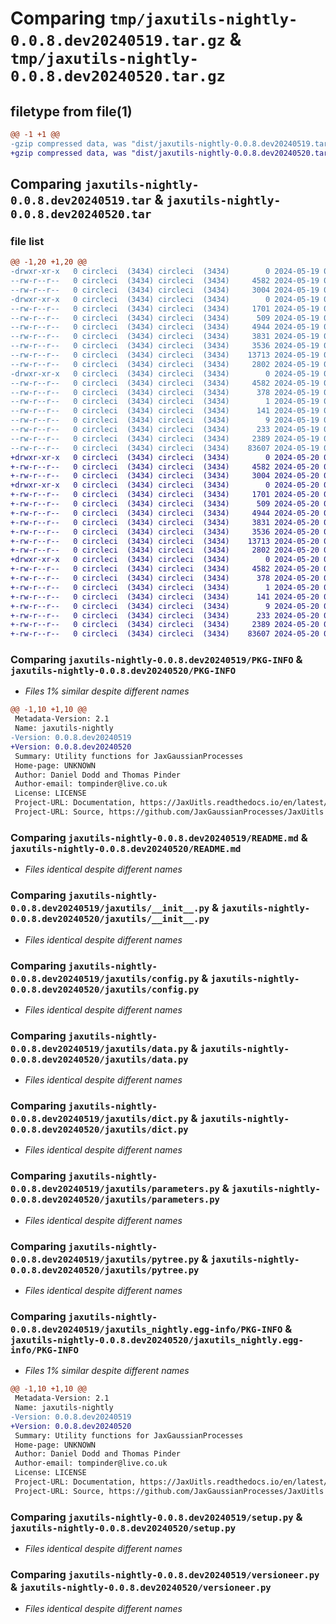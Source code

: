 # Comparing `tmp/jaxutils-nightly-0.0.8.dev20240519.tar.gz` & `tmp/jaxutils-nightly-0.0.8.dev20240520.tar.gz`

## filetype from file(1)

```diff
@@ -1 +1 @@
-gzip compressed data, was "dist/jaxutils-nightly-0.0.8.dev20240519.tar", last modified: Sun May 19 00:06:44 2024, max compression
+gzip compressed data, was "dist/jaxutils-nightly-0.0.8.dev20240520.tar", last modified: Mon May 20 00:06:43 2024, max compression
```

## Comparing `jaxutils-nightly-0.0.8.dev20240519.tar` & `jaxutils-nightly-0.0.8.dev20240520.tar`

### file list

```diff
@@ -1,20 +1,20 @@
-drwxr-xr-x   0 circleci  (3434) circleci  (3434)        0 2024-05-19 00:06:44.366184 jaxutils-nightly-0.0.8.dev20240519/
--rw-r--r--   0 circleci  (3434) circleci  (3434)     4582 2024-05-19 00:06:44.366184 jaxutils-nightly-0.0.8.dev20240519/PKG-INFO
--rw-r--r--   0 circleci  (3434) circleci  (3434)     3004 2024-05-19 00:06:36.000000 jaxutils-nightly-0.0.8.dev20240519/README.md
-drwxr-xr-x   0 circleci  (3434) circleci  (3434)        0 2024-05-19 00:06:44.366184 jaxutils-nightly-0.0.8.dev20240519/jaxutils/
--rw-r--r--   0 circleci  (3434) circleci  (3434)     1701 2024-05-19 00:06:36.000000 jaxutils-nightly-0.0.8.dev20240519/jaxutils/__init__.py
--rw-r--r--   0 circleci  (3434) circleci  (3434)      509 2024-05-19 00:06:44.366184 jaxutils-nightly-0.0.8.dev20240519/jaxutils/_version.py
--rw-r--r--   0 circleci  (3434) circleci  (3434)     4944 2024-05-19 00:06:36.000000 jaxutils-nightly-0.0.8.dev20240519/jaxutils/config.py
--rw-r--r--   0 circleci  (3434) circleci  (3434)     3831 2024-05-19 00:06:36.000000 jaxutils-nightly-0.0.8.dev20240519/jaxutils/data.py
--rw-r--r--   0 circleci  (3434) circleci  (3434)     3536 2024-05-19 00:06:36.000000 jaxutils-nightly-0.0.8.dev20240519/jaxutils/dict.py
--rw-r--r--   0 circleci  (3434) circleci  (3434)    13713 2024-05-19 00:06:36.000000 jaxutils-nightly-0.0.8.dev20240519/jaxutils/parameters.py
--rw-r--r--   0 circleci  (3434) circleci  (3434)     2802 2024-05-19 00:06:36.000000 jaxutils-nightly-0.0.8.dev20240519/jaxutils/pytree.py
-drwxr-xr-x   0 circleci  (3434) circleci  (3434)        0 2024-05-19 00:06:44.366184 jaxutils-nightly-0.0.8.dev20240519/jaxutils_nightly.egg-info/
--rw-r--r--   0 circleci  (3434) circleci  (3434)     4582 2024-05-19 00:06:44.000000 jaxutils-nightly-0.0.8.dev20240519/jaxutils_nightly.egg-info/PKG-INFO
--rw-r--r--   0 circleci  (3434) circleci  (3434)      378 2024-05-19 00:06:44.000000 jaxutils-nightly-0.0.8.dev20240519/jaxutils_nightly.egg-info/SOURCES.txt
--rw-r--r--   0 circleci  (3434) circleci  (3434)        1 2024-05-19 00:06:44.000000 jaxutils-nightly-0.0.8.dev20240519/jaxutils_nightly.egg-info/dependency_links.txt
--rw-r--r--   0 circleci  (3434) circleci  (3434)      141 2024-05-19 00:06:44.000000 jaxutils-nightly-0.0.8.dev20240519/jaxutils_nightly.egg-info/requires.txt
--rw-r--r--   0 circleci  (3434) circleci  (3434)        9 2024-05-19 00:06:44.000000 jaxutils-nightly-0.0.8.dev20240519/jaxutils_nightly.egg-info/top_level.txt
--rw-r--r--   0 circleci  (3434) circleci  (3434)      233 2024-05-19 00:06:44.366184 jaxutils-nightly-0.0.8.dev20240519/setup.cfg
--rw-r--r--   0 circleci  (3434) circleci  (3434)     2389 2024-05-19 00:06:36.000000 jaxutils-nightly-0.0.8.dev20240519/setup.py
--rw-r--r--   0 circleci  (3434) circleci  (3434)    83607 2024-05-19 00:06:36.000000 jaxutils-nightly-0.0.8.dev20240519/versioneer.py
+drwxr-xr-x   0 circleci  (3434) circleci  (3434)        0 2024-05-20 00:06:43.967817 jaxutils-nightly-0.0.8.dev20240520/
+-rw-r--r--   0 circleci  (3434) circleci  (3434)     4582 2024-05-20 00:06:43.967817 jaxutils-nightly-0.0.8.dev20240520/PKG-INFO
+-rw-r--r--   0 circleci  (3434) circleci  (3434)     3004 2024-05-20 00:06:34.000000 jaxutils-nightly-0.0.8.dev20240520/README.md
+drwxr-xr-x   0 circleci  (3434) circleci  (3434)        0 2024-05-20 00:06:43.967817 jaxutils-nightly-0.0.8.dev20240520/jaxutils/
+-rw-r--r--   0 circleci  (3434) circleci  (3434)     1701 2024-05-20 00:06:34.000000 jaxutils-nightly-0.0.8.dev20240520/jaxutils/__init__.py
+-rw-r--r--   0 circleci  (3434) circleci  (3434)      509 2024-05-20 00:06:43.967817 jaxutils-nightly-0.0.8.dev20240520/jaxutils/_version.py
+-rw-r--r--   0 circleci  (3434) circleci  (3434)     4944 2024-05-20 00:06:34.000000 jaxutils-nightly-0.0.8.dev20240520/jaxutils/config.py
+-rw-r--r--   0 circleci  (3434) circleci  (3434)     3831 2024-05-20 00:06:34.000000 jaxutils-nightly-0.0.8.dev20240520/jaxutils/data.py
+-rw-r--r--   0 circleci  (3434) circleci  (3434)     3536 2024-05-20 00:06:34.000000 jaxutils-nightly-0.0.8.dev20240520/jaxutils/dict.py
+-rw-r--r--   0 circleci  (3434) circleci  (3434)    13713 2024-05-20 00:06:34.000000 jaxutils-nightly-0.0.8.dev20240520/jaxutils/parameters.py
+-rw-r--r--   0 circleci  (3434) circleci  (3434)     2802 2024-05-20 00:06:34.000000 jaxutils-nightly-0.0.8.dev20240520/jaxutils/pytree.py
+drwxr-xr-x   0 circleci  (3434) circleci  (3434)        0 2024-05-20 00:06:43.967817 jaxutils-nightly-0.0.8.dev20240520/jaxutils_nightly.egg-info/
+-rw-r--r--   0 circleci  (3434) circleci  (3434)     4582 2024-05-20 00:06:43.000000 jaxutils-nightly-0.0.8.dev20240520/jaxutils_nightly.egg-info/PKG-INFO
+-rw-r--r--   0 circleci  (3434) circleci  (3434)      378 2024-05-20 00:06:43.000000 jaxutils-nightly-0.0.8.dev20240520/jaxutils_nightly.egg-info/SOURCES.txt
+-rw-r--r--   0 circleci  (3434) circleci  (3434)        1 2024-05-20 00:06:43.000000 jaxutils-nightly-0.0.8.dev20240520/jaxutils_nightly.egg-info/dependency_links.txt
+-rw-r--r--   0 circleci  (3434) circleci  (3434)      141 2024-05-20 00:06:43.000000 jaxutils-nightly-0.0.8.dev20240520/jaxutils_nightly.egg-info/requires.txt
+-rw-r--r--   0 circleci  (3434) circleci  (3434)        9 2024-05-20 00:06:43.000000 jaxutils-nightly-0.0.8.dev20240520/jaxutils_nightly.egg-info/top_level.txt
+-rw-r--r--   0 circleci  (3434) circleci  (3434)      233 2024-05-20 00:06:43.967817 jaxutils-nightly-0.0.8.dev20240520/setup.cfg
+-rw-r--r--   0 circleci  (3434) circleci  (3434)     2389 2024-05-20 00:06:34.000000 jaxutils-nightly-0.0.8.dev20240520/setup.py
+-rw-r--r--   0 circleci  (3434) circleci  (3434)    83607 2024-05-20 00:06:34.000000 jaxutils-nightly-0.0.8.dev20240520/versioneer.py
```

### Comparing `jaxutils-nightly-0.0.8.dev20240519/PKG-INFO` & `jaxutils-nightly-0.0.8.dev20240520/PKG-INFO`

 * *Files 1% similar despite different names*

```diff
@@ -1,10 +1,10 @@
 Metadata-Version: 2.1
 Name: jaxutils-nightly
-Version: 0.0.8.dev20240519
+Version: 0.0.8.dev20240520
 Summary: Utility functions for JaxGaussianProcesses
 Home-page: UNKNOWN
 Author: Daniel Dodd and Thomas Pinder
 Author-email: tompinder@live.co.uk
 License: LICENSE
 Project-URL: Documentation, https://JaxUitls.readthedocs.io/en/latest/
 Project-URL: Source, https://github.com/JaxGaussianProcesses/JaxUitls
```

### Comparing `jaxutils-nightly-0.0.8.dev20240519/README.md` & `jaxutils-nightly-0.0.8.dev20240520/README.md`

 * *Files identical despite different names*

### Comparing `jaxutils-nightly-0.0.8.dev20240519/jaxutils/__init__.py` & `jaxutils-nightly-0.0.8.dev20240520/jaxutils/__init__.py`

 * *Files identical despite different names*

### Comparing `jaxutils-nightly-0.0.8.dev20240519/jaxutils/config.py` & `jaxutils-nightly-0.0.8.dev20240520/jaxutils/config.py`

 * *Files identical despite different names*

### Comparing `jaxutils-nightly-0.0.8.dev20240519/jaxutils/data.py` & `jaxutils-nightly-0.0.8.dev20240520/jaxutils/data.py`

 * *Files identical despite different names*

### Comparing `jaxutils-nightly-0.0.8.dev20240519/jaxutils/dict.py` & `jaxutils-nightly-0.0.8.dev20240520/jaxutils/dict.py`

 * *Files identical despite different names*

### Comparing `jaxutils-nightly-0.0.8.dev20240519/jaxutils/parameters.py` & `jaxutils-nightly-0.0.8.dev20240520/jaxutils/parameters.py`

 * *Files identical despite different names*

### Comparing `jaxutils-nightly-0.0.8.dev20240519/jaxutils/pytree.py` & `jaxutils-nightly-0.0.8.dev20240520/jaxutils/pytree.py`

 * *Files identical despite different names*

### Comparing `jaxutils-nightly-0.0.8.dev20240519/jaxutils_nightly.egg-info/PKG-INFO` & `jaxutils-nightly-0.0.8.dev20240520/jaxutils_nightly.egg-info/PKG-INFO`

 * *Files 1% similar despite different names*

```diff
@@ -1,10 +1,10 @@
 Metadata-Version: 2.1
 Name: jaxutils-nightly
-Version: 0.0.8.dev20240519
+Version: 0.0.8.dev20240520
 Summary: Utility functions for JaxGaussianProcesses
 Home-page: UNKNOWN
 Author: Daniel Dodd and Thomas Pinder
 Author-email: tompinder@live.co.uk
 License: LICENSE
 Project-URL: Documentation, https://JaxUitls.readthedocs.io/en/latest/
 Project-URL: Source, https://github.com/JaxGaussianProcesses/JaxUitls
```

### Comparing `jaxutils-nightly-0.0.8.dev20240519/setup.py` & `jaxutils-nightly-0.0.8.dev20240520/setup.py`

 * *Files identical despite different names*

### Comparing `jaxutils-nightly-0.0.8.dev20240519/versioneer.py` & `jaxutils-nightly-0.0.8.dev20240520/versioneer.py`

 * *Files identical despite different names*

